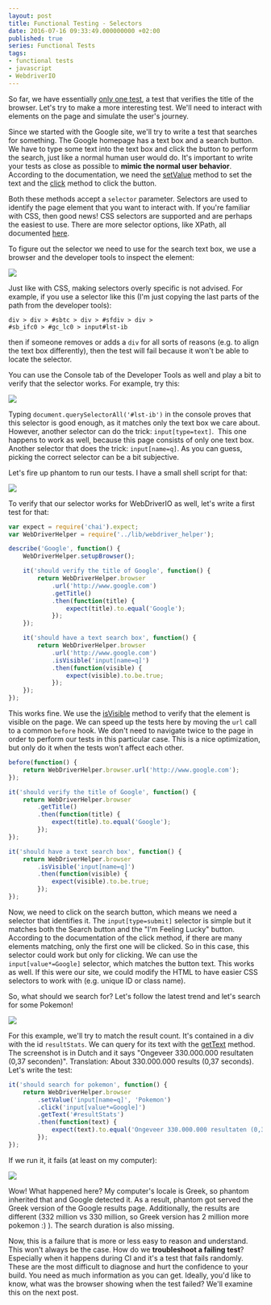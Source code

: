 ```yaml
---
layout: post
title: Functional Testing - Selectors
date: 2016-07-16 09:33:49.000000000 +02:00
published: true
series: Functional Tests
tags:
- functional tests
- javascript
- WebdriverIO
---
```


So far, we have essentially <a href="{% post_url 2016/2016-07-09-functional-testing-first-steps-towards-a-framework %}">only one test</a>, a test that verifies the title of the browser. Let's try to make a more interesting test. We'll need to interact with elements on the page and simulate the user's journey.<!--more-->

Since we started with the Google site, we'll try to write a test that searches for something. The Google homepage has a text box and a search button. We have to type some text into the text box and click the button to perform the search, just like a normal human user would do. It's important to write your tests as close as possible to <strong>mimic the normal user behavior</strong>. According to the documentation, we need the <a href="http://webdriver.io/api/action/setValue.html">setValue</a> method to set the text and the <a href="http://webdriver.io/api/action/click.html">click</a> method to click the button.

Both these methods accept a <code>selector</code> parameter. Selectors are used to identify the page element that you want to interact with. If you're familiar with CSS, then good news! CSS selectors are supported and are perhaps the easiest to use. There are more selector options, like XPath, all documented <a href="http://webdriver.io/guide/usage/selectors.html">here</a>.

To figure out the selector we need to use for the search text box, we use a browser and the developer tools to inspect the element:

<img src="{{ site.baseurl }}/assets/2016/text-selector-1.png" />

Just like with CSS, making selectors overly specific is not advised. For example, if you use a selector like this (I'm just copying the last parts of the path from the developer tools):

<code>div > div > #sbtc > div > #sfdiv > div > #sb_ifc0 > #gc_lc0 > input#lst-ib</code>

then if someone removes or adds a <code>div</code> for all sorts of reasons (e.g. to align the text box differently), then the test will fail because it won't be able to locate the selector.

You can use the Console tab of the Developer Tools as well and play a bit to verify that the selector works. For example, try this:

<img src="{{ site.baseurl }}/assets/2016/query1.png" />

Typing <code>document.querySelectorAll('#lst-ib')</code> in the console proves that this selector is good enough, as it matches only the text box we care about. However, another selector can do the trick: <code>input[type=text]</code>.  This one happens to work as well, because this page consists of only one text box. Another selector that does the trick: <code>input[name=q]</code>. As you can guess, picking the correct selector can be a bit subjective.

Let's fire up phantom to run our tests. I have a small shell script for that:

<img src="{{ site.baseurl }}/assets/2016/phantom.png" />

To verify that our selector works for WebDriverIO as well, let's write a first test for that:

```js
var expect = require('chai').expect;
var WebDriverHelper = require('../lib/webdriver_helper');

describe('Google', function() {
    WebDriverHelper.setupBrowser();

    it('should verify the title of Google', function() {
        return WebDriverHelper.browser
            .url('http://www.google.com')
            .getTitle()
            .then(function(title) {
                expect(title).to.equal('Google');
            });
    });

    it('should have a text search box', function() {
        return WebDriverHelper.browser
            .url('http://www.google.com')
            .isVisible('input[name=q]')
            .then(function(visible) {
                expect(visible).to.be.true;
            });
    });
});
```

This works fine. We use the <a href="http://webdriver.io/api/state/isVisible.html">isVisible</a> method to verify that the element is visible on the page. We can speed up the tests here by moving the <code>url</code> call to a common <code>before</code> hook. We don't need to navigate twice to the page in order to perform our tests in this particular case. This is a nice optimization, but only do it when the tests won't affect each other.

```javascript
before(function() {
    return WebDriverHelper.browser.url('http://www.google.com');
});

it('should verify the title of Google', function() {
    return WebDriverHelper.browser
        .getTitle()
        .then(function(title) {
            expect(title).to.equal('Google');
        });
});

it('should have a text search box', function() {
    return WebDriverHelper.browser
        .isVisible('input[name=q]')
        .then(function(visible) {
            expect(visible).to.be.true;
        });
});
```

Now, we need to click on the search button, which means we need a selector that identifies it. The <code>input[type=submit]</code> selector is simple but it matches both the Search button and the "I'm Feeling Lucky" button. According to the documentation of the click method, if there are many elements matching, only the first one will be clicked. So in this case, this selector could work but only for clicking. We can use the <code>input[value*=Google]</code> selector, which matches the button text. This works as well. If this were our site, we could modify the HTML to have easier CSS selectors to work with (e.g. unique ID or class name).

So, what should we search for? Let's follow the latest trend and let's search for some Pokemon!

<img src="{{ site.baseurl }}/assets/2016/pokemon-result.png" />

For this example, we'll try to match the result count. It's contained in a div with the id <code>resultStats</code>. We can query for its text with the <a href="http://webdriver.io/api/property/getText.html">getText</a> method. The screenshot is in Dutch and it says "Ongeveer 330.000.000 resultaten (0,37 seconden)". Translation: About 330.000.000 results (0,37 seconds). Let's write the test:

```javascript
it('should search for pokemon', function() {
    return WebDriverHelper.browser
        .setValue('input[name=q]', 'Pokemon')
        .click('input[value*=Google]')
        .getText('#resultStats')
        .then(function(text) {
            expect(text).to.equal('Ongeveer 330.000.000 resultaten (0,37 seconden)');
        });
});
```

If we run it, it fails (at least on my computer):

<img src="{{ site.baseurl }}/assets/2016/mocha-fail.png" />

Wow! What happened here? My computer's locale is Greek, so phantom inherited that and Google detected it. As a result, phantom got served the Greek version of the Google results page. Additionally, the results are different (332 million vs 330 million, so Greek version has 2 million more pokemon :) ). The search duration is also missing.

Now, this is a failure that is more or less easy to reason and understand. This won't always be the case. How do we <strong>troubleshoot a failing test</strong>? Especially when it happens during CI and it's a test that fails randomly. These are the most difficult to diagnose and hurt the confidence to your build. You need as much information as you can get. Ideally, you'd like to know, what was the browser showing when the test failed? We'll examine this on the next post.
